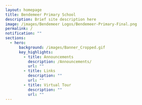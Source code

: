 ```yaml
---
layout: homepage
title: Bendemeer Primary School
description: Brief site description here
image: /images/Bendemeer Logos/Bendemeer-Primary-Final.png
permalink: /
notification: ""
sections:
  - hero:
      background: /images/Banner_Cropped.gif
      key_highlights:
        - title: Announcements
          description: /Announcements/
          url: ""
        - title: Links
          description: ""
          url: ""
        - title: Virtual Tour
          description: ""
          url: ""
---
```

